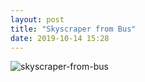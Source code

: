 ```yaml
---
layout: post
title: "Skyscraper from Bus"
date: 2019-10-14 15:28
---
```


![skyscraper-from-bus](/images/fragments/skyscraper-from-bus.jpg)

